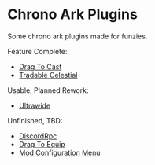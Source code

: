 # Chrono Ark Plugins
Some chrono ark plugins made for funzies.


Feature Complete:
- [Drag To Cast](https://github.com/dk-chrono-ark-plugins/ChronoArk.DragToCast)
- [Tradable Celestial](https://github.com/dk-chrono-ark-plugins/ChronoArk.TradableCelestial)


Usable, Planned Rework:
- [Ultrawide](https://github.com/dk-chrono-ark-plugins/ChronoArk.Ultrawide)


Unfinished, TBD:
- [DiscordRpc](//..)
- [Drag To Equip](//..)
- [Mod Configuration Menu](//..)
